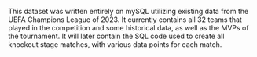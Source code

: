 This dataset was written entirely on mySQL utilizing existing data from the UEFA Champions League of 2023. 
It currently contains all 32 teams that played in the competition and some historical data, as well as the MVPs of the tournament.
It will later contain the SQL code used to create all knockout stage matches, with various data points for each match.
